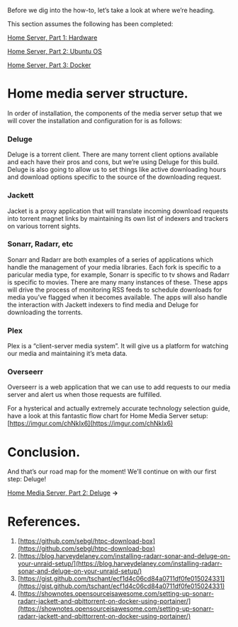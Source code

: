 Before we dig into the how-to, let’s take a look at where we’re heading.

This section assumes the following has been completed:

[Home Server, Part 1: Hardware](2031617.html)

[Home Server, Part 2: Ubuntu OS](14024705.html)

[Home Server, Part 3: Docker](1900552.html)

<!-- Table of Contents -->

Home media server structure.
============================

In order of installation, the components of the media server setup that we will cover the installation and configuration for is as follows:

### Deluge

Deluge is a torrent client. There are many torrent client options available and each have their pros and cons, but we’re using Deluge for this build. Deluge is also going to allow us to set things like active downloading hours and download options specific to the source of the downloading request.

### Jackett

Jacket is a proxy application that will translate incoming download requests into torrent magnet links by maintaining its own list of indexers and trackers on various torrent sights.

### Sonarr, Radarr, etc

Sonarr and Radarr are both examples of a series of applications which handle the management of your media libraries. Each fork is specific to a paricular media type, for example, Sonarr is specific to tv shows and Radarr is specific to movies. There are many many instances of these. These apps will drive the process of monitoring RSS feeds to schedule downloads for media you’ve flagged when it becomes available. The apps will also handle the interaction with Jackett indexers to find media and Deluge for downloading the torrents.

### Plex

Plex is a “client-server media system”. It will give us a platform for watching our media and maintaining it’s meta data.

### Overseerr

Overseerr is a web application that we can use to add requests to our media server and alert us when those requests are fulfilled.

For a hysterical and actually extremely accurate technology selection guide, have a look at this fantastic flow chart for Home Media Server setup: [https://imgur.com/chNkIx6](https://imgur.com/chNkIx6)

Conclusion.
===========

And that’s our road map for the moment! We’ll continue on with our first step: Deluge!

[Home Media Server, Part 2: Deluge](16744449.html) **→**

References.
===========

1. [https://github.com/sebgl/htpc-download-box](https://github.com/sebgl/htpc-download-box)
2. [https://blog.harveydelaney.com/installing-radarr-sonar-and-deluge-on-your-unraid-setup/](https://blog.harveydelaney.com/installing-radarr-sonar-and-deluge-on-your-unraid-setup/)
3. [https://gist.github.com/tschant/ecf1d4c06cd84a0711df0fe015024331](https://gist.github.com/tschant/ecf1d4c06cd84a0711df0fe015024331)
4. [https://shownotes.opensourceisawesome.com/setting-up-sonarr-radarr-jackett-and-qbittorrent-on-docker-using-portainer/](https://shownotes.opensourceisawesome.com/setting-up-sonarr-radarr-jackett-and-qbittorrent-on-docker-using-portainer/)